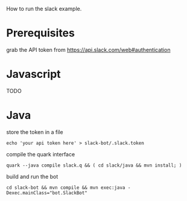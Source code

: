 How to run the slack example.

# Prerequisites

grab the API token from https://api.slack.com/web#authentication

# Javascript

TODO


# Java

store the token in a file

    echo 'your api token here' > slack-bot/.slack.token

compile the quark interface

    quark --java compile slack.q && ( cd slack/java && mvn install; )

build and run the bot

    cd slack-bot && mvn compile && mvn exec:java -Dexec.mainClass="bot.SlackBot"
